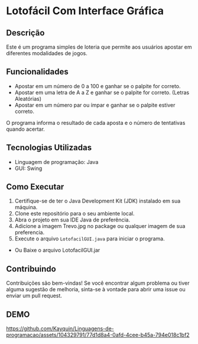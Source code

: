 # Lotofácil Com Interface Gráfica 

## Descrição
Este é um programa simples de loteria que permite aos usuários apostar em diferentes modalidades de jogos.

## Funcionalidades
- Apostar em um número de 0 a 100 e ganhar se o palpite for correto.
- Apostar em uma letra de A a Z e ganhar se o palpite for correto. (Letras Aleatórias)
- Apostar em um número par ou ímpar e ganhar se o palpite estiver correto.
  
O programa informa o resultado de cada aposta e o número de tentativas quando acertar.

## Tecnologias Utilizadas
- Linguagem de programação: Java
- GUI: Swing

## Como Executar
1. Certifique-se de ter o Java Development Kit (JDK) instalado em sua máquina.
2. Clone este repositório para o seu ambiente local.
3. Abra o projeto em sua IDE Java de preferência.
4. Adicione a imagem Trevo.jpg no package ou qualquer imagem de sua preferencia.
5. Execute o arquivo `LotofacilGUI.java` para iniciar o programa.

- Ou Baixe o arquivo LotofacilGUI.jar

## Contribuindo
Contribuições são bem-vindas! Se você encontrar algum problema ou tiver alguma sugestão de melhoria, sinta-se à vontade para abrir uma issue ou enviar um pull request.

## DEMO
https://github.com/Kayquin/Linguagens-de-programacao/assets/104329791/77d1d8a4-0afd-4cee-b45a-794e018c1bf2

